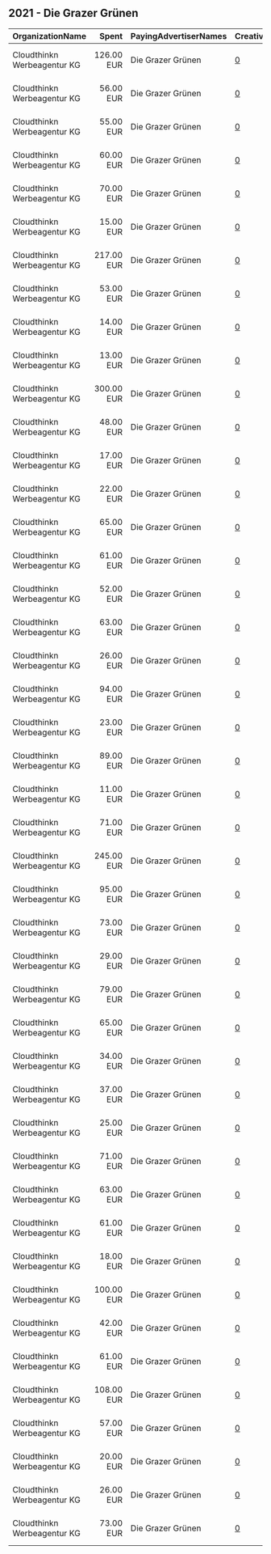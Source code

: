 ## 2021 - Die Grazer Grünen 
|OrganizationName|Spent|PayingAdvertiserNames|CreativeUrls|Impressions|Genders|AgeBrackets|CountryCodes|BillingAddresses|CandidateBallotInformation|
|:---|---:|:---|:---|---:|:---|:---|:---|:---|:---|
|Cloudthinkn Werbeagentur KG|126.00 EUR|Die Grazer Grünen|[0](https://www.snap.com/political-ads/asset/3833bdd5b7514c02733a2ee8c679327609b7ae45b86c3c459327ca4a91b99deb?mediaType=mp4)|109,222|||austria|"Waagner-Biro-Strasse, 100,Graz,8020,AT"|Judith Schwentner|
|Cloudthinkn Werbeagentur KG|56.00 EUR|Die Grazer Grünen|[0](https://www.snap.com/political-ads/asset/08b48549d70ee5f9a3ecd998153c04c04e8e6c379fa0bca862452a497cfc42d2?mediaType=mp4)|20,995||16+|austria|"Waagner-Biro-Strasse, 100,Graz,8020,AT"|Judith Schwentner|
|Cloudthinkn Werbeagentur KG|55.00 EUR|Die Grazer Grünen|[0](https://www.snap.com/political-ads/asset/c162b801a1d9d13b5684d6412fc96f528ac3c48b64d78eb4cbcbd337dd91b49e?mediaType=mp4)|48,552|||austria|"Waagner-Biro-Strasse, 100,Graz,8020,AT"|Judith Schwentner|
|Cloudthinkn Werbeagentur KG|60.00 EUR|Die Grazer Grünen|[0](https://www.snap.com/political-ads/asset/d000500ebd7499a7c6119d3f9d3b90f40ddb9b623a3b8d0c5296842a90017f12?mediaType=mp4)|52,575|||austria|"Waagner-Biro-Strasse, 100,Graz,8020,AT"|Judith Schwentner|
|Cloudthinkn Werbeagentur KG|70.00 EUR|Die Grazer Grünen|[0](https://www.snap.com/political-ads/asset/482fbfe267c33bceca9f4653db23c6f41ee99cdfc4da04a8a15a192a05f36abf?mediaType=mp4)|62,003|||austria|"Waagner-Biro-Strasse, 100,Graz,8020,AT"|Judith Schwentner|
|Cloudthinkn Werbeagentur KG|15.00 EUR|Die Grazer Grünen|[0](https://www.snap.com/political-ads/asset/842f44d98e9d0774ee2cb484c58c5b4f0637c0d191d58e9935901753058ded20?mediaType=mp4)|5,805||16+|austria|"Waagner-Biro-Strasse, 100,Graz,8020,AT"|Judith Schwentner|
|Cloudthinkn Werbeagentur KG|217.00 EUR|Die Grazer Grünen|[0](https://www.snap.com/political-ads/asset/6f5eca96ad9de19f21c548b0cf52d8e7068aeb388dc1fdb6c58c498be15fb177?mediaType=mp4)|109,633||16+|austria|"Waagner-Biro-Strasse, 100,Graz,8020,AT"|Judith Schwentner|
|Cloudthinkn Werbeagentur KG|53.00 EUR|Die Grazer Grünen|[0](https://www.snap.com/political-ads/asset/6f5eca96ad9de19f21c548b0cf52d8e7068aeb388dc1fdb6c58c498be15fb177?mediaType=mp4)|46,757|||austria|"Waagner-Biro-Strasse, 100,Graz,8020,AT"|Judith Schwentner|
|Cloudthinkn Werbeagentur KG|14.00 EUR|Die Grazer Grünen|[0](https://www.snap.com/political-ads/asset/c5fc3fb1875b35b82349bdd56886d776ce1bf223037f31cab40ab013bf6e4752?mediaType=mp4)|6,594||16+|austria|"Waagner-Biro-Strasse, 100,Graz,8020,AT"|Judith Schwentner|
|Cloudthinkn Werbeagentur KG|13.00 EUR|Die Grazer Grünen|[0](https://www.snap.com/political-ads/asset/16be4964f4e735bae232b13ace4f48f75fe628ffbc5ae499bd6d91a65e6e7ca7?mediaType=mp4)|5,839||16+|austria|"Waagner-Biro-Strasse, 100,Graz,8020,AT"|Judith Schwentner|
|Cloudthinkn Werbeagentur KG|300.00 EUR|Die Grazer Grünen|[0](https://www.snap.com/political-ads/asset/c162b801a1d9d13b5684d6412fc96f528ac3c48b64d78eb4cbcbd337dd91b49e?mediaType=mp4)|140,445||16+|austria|"Waagner-Biro-Strasse, 100,Graz,8020,AT"|Judith Schwentner|
|Cloudthinkn Werbeagentur KG|48.00 EUR|Die Grazer Grünen|[0](https://www.snap.com/political-ads/asset/e048fbf574dcf03a5be22ad75f9afa766bb9892ade79f52c38c3cce2fdb098c5?mediaType=mp4)|20,807||16+|austria|"Waagner-Biro-Strasse, 100,Graz,8020,AT"|Judith Schwentner|
|Cloudthinkn Werbeagentur KG|17.00 EUR|Die Grazer Grünen|[0](https://www.snap.com/political-ads/asset/482fbfe267c33bceca9f4653db23c6f41ee99cdfc4da04a8a15a192a05f36abf?mediaType=mp4)|7,279||16+|austria|"Waagner-Biro-Strasse, 100,Graz,8020,AT"|Judith Schwentner|
|Cloudthinkn Werbeagentur KG|22.00 EUR|Die Grazer Grünen|[0](https://www.snap.com/political-ads/asset/6baf0d39b431ade1043b442c4b99bdd9cb122b909c643fe3c40a8507a106455e?mediaType=mp4)|10,798||16+|austria|"Waagner-Biro-Strasse, 100,Graz,8020,AT"|Judith Schwentner|
|Cloudthinkn Werbeagentur KG|65.00 EUR|Die Grazer Grünen|[0](https://www.snap.com/political-ads/asset/93975af20dcbcf5bffaf36f944299067e0304cd7141c6bb4e7480ca0d8414bc0?mediaType=mp4)|58,365|||austria|"Waagner-Biro-Strasse, 100,Graz,8020,AT"|Judith Schwentner|
|Cloudthinkn Werbeagentur KG|61.00 EUR|Die Grazer Grünen|[0](https://www.snap.com/political-ads/asset/5745fd61f425793b4487d7e6570b6a07d1bb0fa4c02a1396412dbc3883fe9c91?mediaType=mp4)|53,592|||austria|"Waagner-Biro-Strasse, 100,Graz,8020,AT"|Judith Schwentner|
|Cloudthinkn Werbeagentur KG|52.00 EUR|Die Grazer Grünen|[0](https://www.snap.com/political-ads/asset/6baf0d39b431ade1043b442c4b99bdd9cb122b909c643fe3c40a8507a106455e?mediaType=mp4)|46,780|||austria|"Waagner-Biro-Strasse, 100,Graz,8020,AT"|Judith Schwentner|
|Cloudthinkn Werbeagentur KG|63.00 EUR|Die Grazer Grünen|[0](https://www.snap.com/political-ads/asset/30a294449b68e66378cc1818810cc6169ad597a1ff5bf2a6aad86b368c5b1f39?mediaType=mp4)|55,594|||austria|"Waagner-Biro-Strasse, 100,Graz,8020,AT"|Judith Schwentner|
|Cloudthinkn Werbeagentur KG|26.00 EUR|Die Grazer Grünen|[0](https://www.snap.com/political-ads/asset/3833bdd5b7514c02733a2ee8c679327609b7ae45b86c3c459327ca4a91b99deb?mediaType=mp4)|10,391||16+|austria|"Waagner-Biro-Strasse, 100,Graz,8020,AT"|Judith Schwentner|
|Cloudthinkn Werbeagentur KG|94.00 EUR|Die Grazer Grünen|[0](https://www.snap.com/political-ads/asset/06aa238fe6cdf77996ea56ae928e30b0a430dc7aeff9b3ea62b22b84372022e3?mediaType=mp4)|93,811|||austria|"Waagner-Biro-Strasse, 100,Graz,8020,AT"|Judith Schwentner|
|Cloudthinkn Werbeagentur KG|23.00 EUR|Die Grazer Grünen|[0](https://www.snap.com/political-ads/asset/93975af20dcbcf5bffaf36f944299067e0304cd7141c6bb4e7480ca0d8414bc0?mediaType=mp4)|9,036||16+|austria|"Waagner-Biro-Strasse, 100,Graz,8020,AT"|Judith Schwentner|
|Cloudthinkn Werbeagentur KG|89.00 EUR|Die Grazer Grünen|[0](https://www.snap.com/political-ads/asset/89c166ac116c197fd44bb794c57c7639a1bb50b139eb4f85c6795227efa55635?mediaType=mp4)|32,422||16+|austria|"Waagner-Biro-Strasse, 100,Graz,8020,AT"|Judith Schwentner|
|Cloudthinkn Werbeagentur KG|11.00 EUR|Die Grazer Grünen|[0](https://www.snap.com/political-ads/asset/06aa238fe6cdf77996ea56ae928e30b0a430dc7aeff9b3ea62b22b84372022e3?mediaType=mp4)|4,310||16+|austria|"Waagner-Biro-Strasse, 100,Graz,8020,AT"|Judith Schwentner|
|Cloudthinkn Werbeagentur KG|71.00 EUR|Die Grazer Grünen|[0](https://www.snap.com/political-ads/asset/08b48549d70ee5f9a3ecd998153c04c04e8e6c379fa0bca862452a497cfc42d2?mediaType=mp4)|63,426|||austria|"Waagner-Biro-Strasse, 100,Graz,8020,AT"|Judith Schwentner|
|Cloudthinkn Werbeagentur KG|245.00 EUR|Die Grazer Grünen|[0](https://www.snap.com/political-ads/asset/5745fd61f425793b4487d7e6570b6a07d1bb0fa4c02a1396412dbc3883fe9c91?mediaType=mp4)|101,357||16+|austria|"Waagner-Biro-Strasse, 100,Graz,8020,AT"|Judith Schwentner|
|Cloudthinkn Werbeagentur KG|95.00 EUR|Die Grazer Grünen|[0](https://www.snap.com/political-ads/asset/9ba943d4bf96230f5caeda5bda9490aab0816ea2a9af4bdd4d87fb6fa2502637?mediaType=mp4)|99,050|||austria|"Waagner-Biro-Strasse, 100,Graz,8020,AT"|Judith Schwentner|
|Cloudthinkn Werbeagentur KG|73.00 EUR|Die Grazer Grünen|[0](https://www.snap.com/political-ads/asset/e048fbf574dcf03a5be22ad75f9afa766bb9892ade79f52c38c3cce2fdb098c5?mediaType=mp4)|65,335|||austria|"Waagner-Biro-Strasse, 100,Graz,8020,AT"|Judith Schwentner|
|Cloudthinkn Werbeagentur KG|29.00 EUR|Die Grazer Grünen|[0](https://www.snap.com/political-ads/asset/e8c7a910d2dadf88b74649e454b4107aa37eedbdb89fef97ab12c134febe93b5?mediaType=mp4)|13,038||16+|austria|"Waagner-Biro-Strasse, 100,Graz,8020,AT"|Judith Schwentner|
|Cloudthinkn Werbeagentur KG|79.00 EUR|Die Grazer Grünen|[0](https://www.snap.com/political-ads/asset/6da181bd6e62a176c1c90b0c2cd20cf5b61c59748163f312327aa9c6a22aaadf?mediaType=mp4)|81,780|||austria|"Waagner-Biro-Strasse, 100,Graz,8020,AT"|Judith Schwentner|
|Cloudthinkn Werbeagentur KG|65.00 EUR|Die Grazer Grünen|[0](https://www.snap.com/political-ads/asset/dbce90aad4aa5464f99d0508f7057f8fe1e809ce2e9268dbf60f9738906695fa?mediaType=mp4)|57,040|||austria|"Waagner-Biro-Strasse, 100,Graz,8020,AT"|Judith Schwentner|
|Cloudthinkn Werbeagentur KG|34.00 EUR|Die Grazer Grünen|[0](https://www.snap.com/political-ads/asset/b86f90cc49b7eba112859371b82abe0418785e3addd1a1f41abbeb0bc331ebc3?mediaType=mp4)|29,690|||austria|"Waagner-Biro-Strasse, 100,Graz,8020,AT"|Judith Schwentner|
|Cloudthinkn Werbeagentur KG|37.00 EUR|Die Grazer Grünen|[0](https://www.snap.com/political-ads/asset/b86f90cc49b7eba112859371b82abe0418785e3addd1a1f41abbeb0bc331ebc3?mediaType=mp4)|15,653||16+|austria|"Waagner-Biro-Strasse, 100,Graz,8020,AT"|Judith Schwentner|
|Cloudthinkn Werbeagentur KG|25.00 EUR|Die Grazer Grünen|[0](https://www.snap.com/political-ads/asset/f3cfe742cf95e14c7473933bc7f789a4a24e5f3d4ab2b4ff4e814f3847e2bb54?mediaType=mp4)|10,416||16+|austria|"Waagner-Biro-Strasse, 100,Graz,8020,AT"|Judith Schwentner|
|Cloudthinkn Werbeagentur KG|71.00 EUR|Die Grazer Grünen|[0](https://www.snap.com/political-ads/asset/6da181bd6e62a176c1c90b0c2cd20cf5b61c59748163f312327aa9c6a22aaadf?mediaType=mp4)|20,690||16+|austria|"Waagner-Biro-Strasse, 100,Graz,8020,AT"|Judith Schwentner|
|Cloudthinkn Werbeagentur KG|63.00 EUR|Die Grazer Grünen|[0](https://www.snap.com/political-ads/asset/c5fc3fb1875b35b82349bdd56886d776ce1bf223037f31cab40ab013bf6e4752?mediaType=mp4)|56,156|||austria|"Waagner-Biro-Strasse, 100,Graz,8020,AT"|Judith Schwentner|
|Cloudthinkn Werbeagentur KG|61.00 EUR|Die Grazer Grünen|[0](https://www.snap.com/political-ads/asset/e8c7a910d2dadf88b74649e454b4107aa37eedbdb89fef97ab12c134febe93b5?mediaType=mp4)|53,567|||austria|"Waagner-Biro-Strasse, 100,Graz,8020,AT"|Judith Schwentner|
|Cloudthinkn Werbeagentur KG|18.00 EUR|Die Grazer Grünen|[0](https://www.snap.com/political-ads/asset/dbce90aad4aa5464f99d0508f7057f8fe1e809ce2e9268dbf60f9738906695fa?mediaType=mp4)|7,648||16+|austria|"Waagner-Biro-Strasse, 100,Graz,8020,AT"|Judith Schwentner|
|Cloudthinkn Werbeagentur KG|100.00 EUR|Die Grazer Grünen|[0](https://www.snap.com/political-ads/asset/89c166ac116c197fd44bb794c57c7639a1bb50b139eb4f85c6795227efa55635?mediaType=mp4)|79,714|||austria|"Waagner-Biro-Strasse, 100,Graz,8020,AT"|Judith Schwentner|
|Cloudthinkn Werbeagentur KG|42.00 EUR|Die Grazer Grünen|[0](https://www.snap.com/political-ads/asset/d000500ebd7499a7c6119d3f9d3b90f40ddb9b623a3b8d0c5296842a90017f12?mediaType=mp4)|22,266||16+|austria|"Waagner-Biro-Strasse, 100,Graz,8020,AT"|Judith Schwentner|
|Cloudthinkn Werbeagentur KG|61.00 EUR|Die Grazer Grünen|[0](https://www.snap.com/political-ads/asset/0862f593badd2da03f41bc868ee104e5857c69e5eabe739aaa1a540b63a2f952?mediaType=mp4)|53,744|||austria|"Waagner-Biro-Strasse, 100,Graz,8020,AT"|Judith Schwentner|
|Cloudthinkn Werbeagentur KG|108.00 EUR|Die Grazer Grünen|[0](https://www.snap.com/political-ads/asset/f3cfe742cf95e14c7473933bc7f789a4a24e5f3d4ab2b4ff4e814f3847e2bb54?mediaType=mp4)|111,204|||austria|"Waagner-Biro-Strasse, 100,Graz,8020,AT"|Judith Schwentner|
|Cloudthinkn Werbeagentur KG|57.00 EUR|Die Grazer Grünen|[0](https://www.snap.com/political-ads/asset/0862f593badd2da03f41bc868ee104e5857c69e5eabe739aaa1a540b63a2f952?mediaType=mp4)|18,325||16+|austria|"Waagner-Biro-Strasse, 100,Graz,8020,AT"|Judith Schwentner|
|Cloudthinkn Werbeagentur KG|20.00 EUR|Die Grazer Grünen|[0](https://www.snap.com/political-ads/asset/9ba943d4bf96230f5caeda5bda9490aab0816ea2a9af4bdd4d87fb6fa2502637?mediaType=mp4)|8,666||16+|austria|"Waagner-Biro-Strasse, 100,Graz,8020,AT"|Judith Schwentner|
|Cloudthinkn Werbeagentur KG|26.00 EUR|Die Grazer Grünen|[0](https://www.snap.com/political-ads/asset/30a294449b68e66378cc1818810cc6169ad597a1ff5bf2a6aad86b368c5b1f39?mediaType=mp4)|11,970||16+|austria|"Waagner-Biro-Strasse, 100,Graz,8020,AT"|Judith Schwentner|
|Cloudthinkn Werbeagentur KG|73.00 EUR|Die Grazer Grünen|[0](https://www.snap.com/political-ads/asset/16be4964f4e735bae232b13ace4f48f75fe628ffbc5ae499bd6d91a65e6e7ca7?mediaType=mp4)|76,401|||austria|"Waagner-Biro-Strasse, 100,Graz,8020,AT"|Judith Schwentner|
